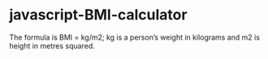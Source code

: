 # javascript-BMI-calculator

The formula is BMI = kg/m2; kg is a person’s weight in kilograms and m2 is height in metres squared.
